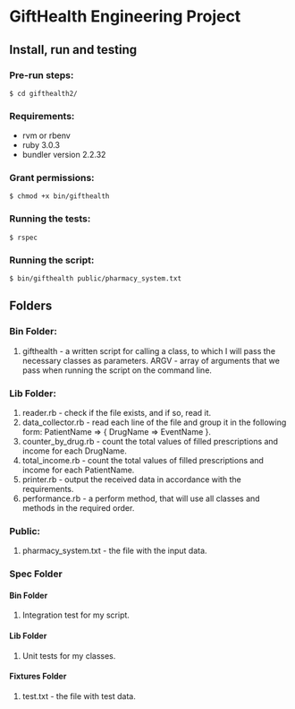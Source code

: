 # GiftHealth Engineering Project


## Install, run and testing

### Pre-run steps:

```
$ cd gifthealth2/
```

### Requirements:

- rvm or rbenv
- ruby 3.0.3
- bundler version 2.2.32

### Grant permissions:

```
$ chmod +x bin/gifthealth
```

### Running the tests:

```
$ rspec
```

### Running the script:

```
$ bin/gifthealth public/pharmacy_system.txt
```


## Folders

### Bin Folder:

1. gifthealth - a written script for calling a class, to which I will pass the necessary classes as parameters. ARGV - array of arguments that we pass when running the script on the command line.

### Lib Folder:

1. reader.rb - check if the file exists, and if so, read it.
2. data_collector.rb - read each line of the file and group it in the following form: PatientName => { DrugName => EventName }.
3. counter_by_drug.rb - count the total values of filled prescriptions and income for each DrugName.
4. total_income.rb - count the total values of filled prescriptions and income for each PatientName.
5. printer.rb - output the received data in accordance with the requirements.
6. performance.rb - a perform method, that will use all classes and methods in the required order.

### Public:

1. pharmacy_system.txt - the file with the input data.

### Spec Folder

#### Bin Folder

1. Integration test for my script.

#### Lib Folder

1. Unit tests for my classes.

#### Fixtures Folder

1. test.txt - the file with test data.